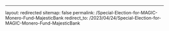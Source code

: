 ---
layout: redirected
sitemap: false
permalink: /Special-Election-for-MAGIC-Monero-Fund-MajesticBank
redirect_to: /2023/04/24/Special-Election-for-MAGIC-Monero-Fund-MajesticBank
